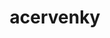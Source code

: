 ---
title: acervenky
github: https://github.com/acervenky
mode: dark
transition: 1s
score: 92.3
archetype:
- Cool Banner
- Innovative
- Animation
---